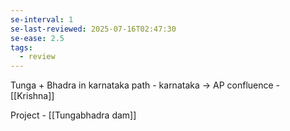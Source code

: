 ```yaml
---
se-interval: 1
se-last-reviewed: 2025-07-16T02:47:30
se-ease: 2.5
tags:
  - review
---
```

Tunga + Bhadra  in karnataka
path - karnataka  -> AP
confluence - [[Krishna]]

Project - [[Tungabhadra dam]]
